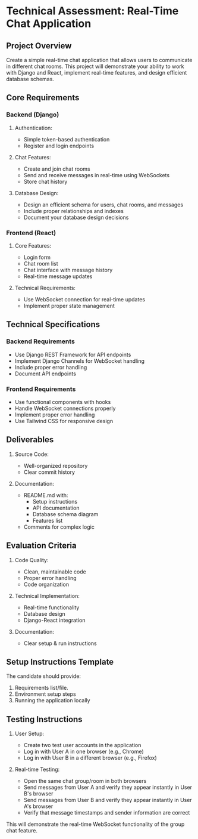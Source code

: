 # Technical Assessment: Real-Time Chat Application

## Project Overview
Create a simple real-time chat application that allows users to communicate in different chat rooms. This project will demonstrate your ability to work with Django and React, implement real-time features, and design efficient database schemas.

## Core Requirements

### Backend (Django)
1. Authentication:
   - Simple token-based authentication
   - Register and login endpoints

2. Chat Features:
   - Create and join chat rooms
   - Send and receive messages in real-time using WebSockets
   - Store chat history

3. Database Design:
   - Design an efficient schema for users, chat rooms, and messages
   - Include proper relationships and indexes
   - Document your database design decisions

### Frontend (React)
1. Core Features:
   - Login form
   - Chat room list
   - Chat interface with message history
   - Real-time message updates

2. Technical Requirements:
   - Use WebSocket connection for real-time updates
   - Implement proper state management

## Technical Specifications

### Backend Requirements
- Use Django REST Framework for API endpoints
- Implement Django Channels for WebSocket handling
- Include proper error handling
- Document API endpoints

### Frontend Requirements
- Use functional components with hooks
- Handle WebSocket connections properly
- Implement proper error handling
- Use Tailwind CSS for responsive design

## Deliverables

1. Source Code:
   - Well-organized repository
   - Clear commit history

2. Documentation:
   - README.md with:
     - Setup instructions
     - API documentation
     - Database schema diagram
     - Features list
   - Comments for complex logic

## Evaluation Criteria

1. Code Quality:
   - Clean, maintainable code
   - Proper error handling
   - Code organization

2. Technical Implementation:
   - Real-time functionality
   - Database design
   - Django-React integration

3. Documentation:
   - Clear setup & run instructions


## Setup Instructions Template
The candidate should provide:
1. Requirements list/file.
2. Environment setup steps
3. Running the application locally



## Testing Instructions

1. User Setup:
   - Create two test user accounts in the application
   - Log in with User A in one browser (e.g., Chrome)
   - Log in with User B in a different browser (e.g., Firefox)
   
2. Real-time Testing:
   - Open the same chat group/room in both browsers
   - Send messages from User A and verify they appear instantly in User B's browser
   - Send messages from User B and verify they appear instantly in User A's browser
   - Verify that message timestamps and sender information are correct

This will demonstrate the real-time WebSocket functionality of the group chat feature.




